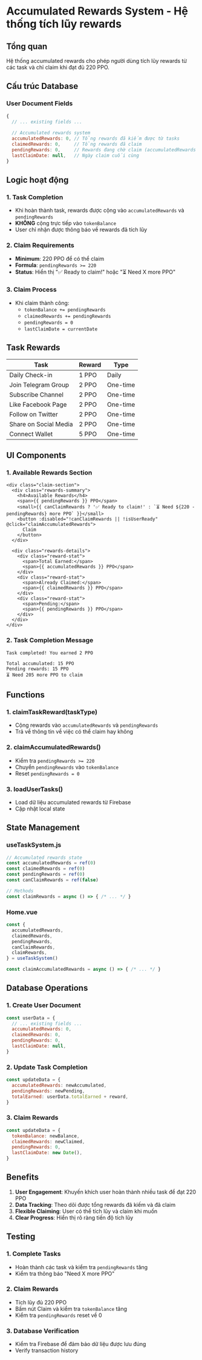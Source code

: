 # Accumulated Rewards System - Hệ thống tích lũy rewards

## Tổng quan

Hệ thống accumulated rewards cho phép người dùng tích lũy rewards từ các task và chỉ claim khi đạt đủ 220 PPO.

## Cấu trúc Database

### User Document Fields
```javascript
{
  // ... existing fields ...
  
  // Accumulated rewards system
  accumulatedRewards: 0, // Tổng rewards đã kiếm được từ tasks
  claimedRewards: 0,     // Tổng rewards đã claim
  pendingRewards: 0,     // Rewards đang chờ claim (accumulatedRewards - claimedRewards)
  lastClaimDate: null,   // Ngày claim cuối cùng
}
```

## Logic hoạt động

### 1. **Task Completion**
- Khi hoàn thành task, rewards được cộng vào `accumulatedRewards` và `pendingRewards`
- **KHÔNG** cộng trực tiếp vào `tokenBalance`
- User chỉ nhận được thông báo về rewards đã tích lũy

### 2. **Claim Requirements**
- **Minimum**: 220 PPO để có thể claim
- **Formula**: `pendingRewards >= 220`
- **Status**: Hiển thị "✅ Ready to claim!" hoặc "⏳ Need X more PPO"

### 3. **Claim Process**
- Khi claim thành công:
  - `tokenBalance += pendingRewards`
  - `claimedRewards += pendingRewards`
  - `pendingRewards = 0`
  - `lastClaimDate = currentDate`

## Task Rewards

| Task | Reward | Type |
|------|--------|------|
| Daily Check-in | 1 PPO | Daily |
| Join Telegram Group | 2 PPO | One-time |
| Subscribe Channel | 2 PPO | One-time |
| Like Facebook Page | 2 PPO | One-time |
| Follow on Twitter | 2 PPO | One-time |
| Share on Social Media | 2 PPO | One-time |
| Connect Wallet | 5 PPO | One-time |

## UI Components

### 1. **Available Rewards Section**
```vue
<div class="claim-section">
  <div class="rewards-summary">
    <h4>Available Rewards</h4>
    <span>{{ pendingRewards }} PPO</span>
    <small>{{ canClaimRewards ? '✅ Ready to claim!' : `⏳ Need ${220 - pendingRewards} more PPO` }}</small>
    <button :disabled="!canClaimRewards || !isUserReady" @click="claimAccumulatedRewards">
      Claim
    </button>
  </div>
  
  <div class="rewards-details">
    <div class="reward-stat">
      <span>Total Earned:</span>
      <span>{{ accumulatedRewards }} PPO</span>
    </div>
    <div class="reward-stat">
      <span>Already Claimed:</span>
      <span>{{ claimedRewards }} PPO</span>
    </div>
    <div class="reward-stat">
      <span>Pending:</span>
      <span>{{ pendingRewards }} PPO</span>
    </div>
  </div>
</div>
```

### 2. **Task Completion Message**
```
Task completed! You earned 2 PPO

Total accumulated: 15 PPO
Pending rewards: 15 PPO
⏳ Need 205 more PPO to claim
```

## Functions

### 1. **claimTaskReward(taskType)**
- Cộng rewards vào `accumulatedRewards` và `pendingRewards`
- Trả về thông tin về việc có thể claim hay không

### 2. **claimAccumulatedRewards()**
- Kiểm tra `pendingRewards >= 220`
- Chuyển `pendingRewards` vào `tokenBalance`
- Reset `pendingRewards = 0`

### 3. **loadUserTasks()**
- Load dữ liệu accumulated rewards từ Firebase
- Cập nhật local state

## State Management

### useTaskSystem.js
```javascript
// Accumulated rewards state
const accumulatedRewards = ref(0)
const claimedRewards = ref(0)
const pendingRewards = ref(0)
const canClaimRewards = ref(false)

// Methods
const claimRewards = async () => { /* ... */ }
```

### Home.vue
```javascript
const {
  accumulatedRewards,
  claimedRewards,
  pendingRewards,
  canClaimRewards,
  claimRewards,
} = useTaskSystem()

const claimAccumulatedRewards = async () => { /* ... */ }
```

## Database Operations

### 1. **Create User Document**
```javascript
const userData = {
  // ... existing fields ...
  accumulatedRewards: 0,
  claimedRewards: 0,
  pendingRewards: 0,
  lastClaimDate: null,
}
```

### 2. **Update Task Completion**
```javascript
const updateData = {
  accumulatedRewards: newAccumulated,
  pendingRewards: newPending,
  totalEarned: userData.totalEarned + reward,
}
```

### 3. **Claim Rewards**
```javascript
const updateData = {
  tokenBalance: newBalance,
  claimedRewards: newClaimed,
  pendingRewards: 0,
  lastClaimDate: new Date(),
}
```

## Benefits

1. **User Engagement**: Khuyến khích user hoàn thành nhiều task để đạt 220 PPO
2. **Data Tracking**: Theo dõi được tổng rewards đã kiếm và đã claim
3. **Flexible Claiming**: User có thể tích lũy và claim khi muốn
4. **Clear Progress**: Hiển thị rõ ràng tiến độ tích lũy

## Testing

### 1. **Complete Tasks**
- Hoàn thành các task và kiểm tra `pendingRewards` tăng
- Kiểm tra thông báo "Need X more PPO"

### 2. **Claim Rewards**
- Tích lũy đủ 220 PPO
- Bấm nút Claim và kiểm tra `tokenBalance` tăng
- Kiểm tra `pendingRewards` reset về 0

### 3. **Database Verification**
- Kiểm tra Firebase để đảm bảo dữ liệu được lưu đúng
- Verify transaction history
